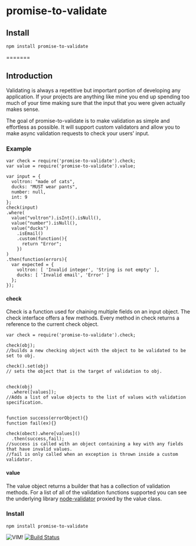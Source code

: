 # promise-to-validate

## Install
`npm install promise-to-validate`

=======
## Introduction
Validating is always a repetitive but important portion of developing any application. If your projects are anything like mine you end up spending too much of your time making sure that the input that you were given actually makes sense.

The goal of promise-to-validate is to make validation as simple and effortless as possible. It will support custom validators and allow you to make async validation requests to check your users' input.

### Example
```
var check = require('promise-to-validate').check;
var value = require('promise-to-validate').value;

var input = {
  voltron: "made of cats",
  ducks: "MUST wear pants",
  number: null,
  int: 9
};
check(input)
.where(
  value("voltron").isInt().isNull(),
  value("number").isNull(),
  value("ducks")
    .isEmail()
    .custom(function(){
      return "Error";
    })
)
.then(function(errors){
  var expected = { 
    voltron: [ 'Invalid integer', 'String is not empty' ],
    ducks: [ 'Invalid email', 'Error' ]
  };
});
```
#### check

Check is a function used for chaining multiple fields on an input object. The check interface offers a few methods. Every method in check returns a reference to the current check object.

```
var check = require('promise-to-validate').check;

check(obj);
//builds a new checking object with the object to be validated to be set to obj.

check().set(obj)
// sets the object that is the target of validation to obj.


check(obj)
  .where([values]);
//Adds a list of value objects to the list of values with validation specification.


function success(errorObject){}
function fail(ex){}

check(obect).where[values]()
  .then(success,fail);
//success is called with an object containing a key with any fields that have invalid values.
//fail is only called when an exception is thrown inside a custom validator. 
```


#### value
The value object returns a builder that has a collection of validation methods. For a list of all of the validation functions supported you can see the underlying library [node-validator](https://github.com/chriso/validator.js/tree/316c6e62140b02f512cb7c3de57d4e407546fb71) proxied by the value class. 

### Install
`npm install promise-to-validate`

![VIM!]( http://www.vim.org/images/vim_on_fire.gif) [![Build Status](https://travis-ci.org/ferentchak/PromiseToValidate.png?branch=master)](https://travis-ci.org/ferentchak/PromiseToValidate) 
